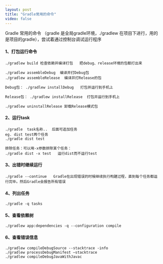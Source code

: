 ```yaml
---
layout: post
title: "Gradle常用的命令"
video: false
---
```


Gradle 常用的命令 （gradle 是全局gradle环境，./gradlew 在项目下进行，用的是项目的gradle），尝试着通过控制台调试运行程序
​    
####  1、打包运行命令

```
./gradlew build 检查依赖并编译打包   把debug、release环境的包都打出来

./gradlew assembleDebug  编译并打Debug包
./gradlew assembleRelease  编译并打Release的包

Debug包： ./gradlew installDebug   打包并运行到手机上

Release包： ./gradlew installRelease  打包并运行到手机上

./gradlew uninstallRelease 卸载Release模式包
```
#### 2、运行task
```
./gradle  task名称..  后面可追加任务
eg. dist test两个任务  
./gradle dist test

排除任务：可以用-x参数排除某个任务：
./gradle dist -x test   运行dist而不运行test
```
#### 3、出错时继续运行

```
./gradle --continue   Gradle在出现错误的时候继续执行构建过程，直到每个任务都运行完毕。然后Gradle会报告所有错误
```
#### 4、列出任务
```
./gradle -q tasks
```


#### 5、查看依赖树
```
./gradlew app:dependencies -q --configuration compile
```
#### 6、查看错误信息

```
./gradlew compileDebugSource --stacktrace -info
./gradlew processDebugManifest —stacktrace
./gradlew compileDebugJavaWithJavac
```
​    
​    ​    
​    ​    
​    ​    
​    ​    ​    ​    ​    
​    


